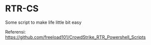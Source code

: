 # RTR-CS

Some script to make life little bit easy

Referensi:
https://github.com/freeload101/CrowdStrike_RTR_Powershell_Scripts
